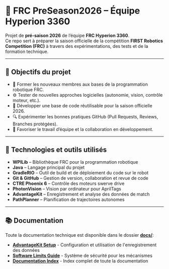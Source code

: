 # 🤖 FRC PreSeason2026 – Équipe Hyperion 3360

Projet de **pré-saison 2026** de l’équipe **FRC Hyperion 3360**.  
Ce repo sert à préparer la saison officielle de la compétition **FIRST Robotics Competition (FRC)** à travers des expérimentations, des tests et de la formation technique.

---

## 🎯 Objectifs du projet

- 🧠 Former les nouveaux membres aux bases de la programmation robotique FRC.  
- ⚙️ Tester de nouvelles approches logicielles (autonomie, vision, contrôle moteur, etc.).  
- 🧩 Développer une base de code réutilisable pour la saison officielle 2026.  
- 🔍 Expérimenter les bonnes pratiques GitHub (Pull Requests, Reviews, Branches protégées).  
- 🤝 Favoriser le travail d’équipe et la collaboration en développement.

---

## 🧰 Technologies et outils utilisés

- **WPILib** – Bibliothèque FRC pour la programmation robotique
- **Java** – Langage principal du projet
- **GradleRIO** – Outil de build et de déploiement du code sur le robot
- **Git & GitHub** – Gestion de version, collaboration et revue de code
- **CTRE Phoenix 6** – Contrôle des moteurs swerve drive
- **PhotonVision** – Vision par ordinateur pour AprilTags
- **AdvantageKit** – Enregistrement et analyse des données de match
- **PathPlanner** – Planification de trajectoires autonomes

---

## 📚 Documentation

Toute la documentation technique est disponible dans le dossier **[docs/](docs/)**:

- **[AdvantageKit Setup](docs/ADVANTAGEKIT_SETUP.md)** - Configuration et utilisation de l'enregistrement des données
- **[Software Limits Guide](docs/SOFTWARE_LIMITS_GUIDE.md)** - Système de sécurité pour les mécanismes
- **[Documentation Index](docs/README.md)** - Index complet de toute la documentation


